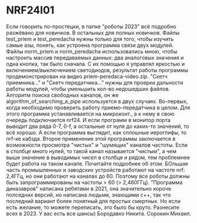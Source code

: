 # NRF24l01
Если говорить по-простецки, в папке "роботы 2023" всё подробно разжёвано для новичков. В остальных для полных новичков.
Файлы test_priem и test_peredacha нужны только для того, чтобы изучить самые азы, понять, как устроена программа связи двух модулей.
Файлы norm_priem и norm_peredacha использовались мною, чтобы настроить массив передаваемых данных: два аналоговых значения и одна кнопка, так было сначала. С их помощью я управлял яркостью и включением/выключением светодиодов, результат работы программы продемонстрирован на видео priem-peredaca-video.zip.
"Скетч приемника..." и "Скетч передатчика..." нужны для проерки дальности работы модулей, чтобы уменьшить кол-во недошедших файлов.
Алгоритм поиска свободных каналов, он же algorithm_of_searching_a_pipe используется в двух случаях. Во-первых, когда необходимо проверить работу приемо-передатчика в целом. Для этого программа устанавливается на микроконт., а к нему в свою очередь подключается nrf24. И если программ в монитор порта выводит два ряда 0-7, 0-f, а остальные от нуля до каких-то значений, то всё хорошо. А если программа выглядит, как сплошные иероглифы, то nrf-ке кабзда. Второе применение этой программы заключается в возможности просмотра "чистых" и "шумящих" каналов частоты. Если в столбце много нулей, то такой канал называется "чистым", а чем выше значение в выводимых чисел в столбце и рядом, тем проблемнее будет работа на таком канале. Почитайте подробнее об этом.
БОльшая часть промышленных и заводских устройств работают на частоте nrf: 2,4ГГц, но они работают на каналах до 60. Поэтому все роботы должны быть запрограммированы на частоты > 60 (> 2,460ГГц).
"Программа диназавров" написана ребятами в 2021, она значительно короче полседних версий, но написана людьми, знающими с++, так что последний вариант более понятный для простых смертных. Но если есть желание, то можете переписать, это было бы круто.
Разнесите всех в 2023. У вас есть все шансы)
Бородавко Никита.
Сорокин Михаил.
